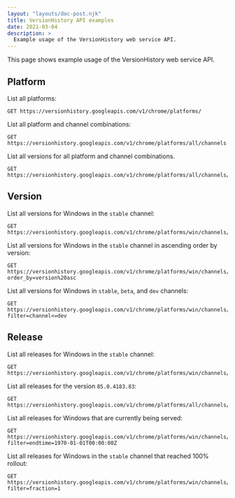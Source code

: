 ```yaml
---
layout: "layouts/doc-post.njk"
title: VersionHistory API examples
date: 2021-03-04
description: >
  Example usage of the VersionHistory web service API.
---
```


This page shows example usage of the VersionHistory web service API.

## Platform

List all platforms:

```http
GET https://versionhistory.googleapis.com/v1/chrome/platforms/
```

List all platform and channel combinations:

```http
GET https://versionhistory.googleapis.com/v1/chrome/platforms/all/channels
```

List all versions for all platform and channel combinations.

```http
GET https://versionhistory.googleapis.com/v1/chrome/platforms/all/channels/all/versions
```

## Version

List all versions for Windows in the `stable` channel:

```http
GET https://versionhistory.googleapis.com/v1/chrome/platforms/win/channels/stable/versions
```

List all versions for Windows in the `stable` channel in ascending order by
version:

```http
GET https://versionhistory.googleapis.com/v1/chrome/platforms/win/channels/stable/versions?order_by=version%20asc
```

List all versions for Windows in `stable`, `beta`, and `dev` channels:

```http
GET https://versionhistory.googleapis.com/v1/chrome/platforms/win/channels/all/versions/?filter=channel<=dev
```

## Release

List all releases for Windows in the `stable` channel:

```http
GET https://versionhistory.googleapis.com/v1/chrome/platforms/win/channels/stable/versions/all/releases
```

List all releases for the version `85.0.4183.83`:

```http
GET https://versionhistory.googleapis.com/v1/chrome/platforms/all/channels/all/versions/85.0.4183.83/releases
```

List all releases for Windows that are currently being served:

```http
GET https://versionhistory.googleapis.com/v1/chrome/platforms/win/channels/all/versions/all/releases?filter=endtime=1970-01-01T00:00:00Z
```

List all releases for Windows in the `stable` channel that reached 100% rollout:

```http
GET https://versionhistory.googleapis.com/v1/chrome/platforms/win/channels/stable/versions/all/releases?filter=fraction=1
```
